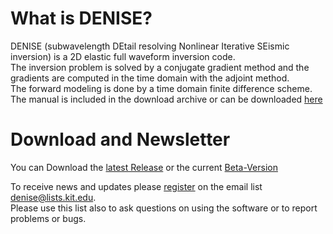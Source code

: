 # What is DENISE?

DENISE (subwavelength DEtail resolving Nonlinear Iterative SEismic inversion) is a 2D elastic full waveform inversion code.  
The inversion problem is solved by a conjugate gradient method and the gradients are computed in the time domain with the adjoint method.  
The forward modeling is done by a time domain finite difference scheme. The manual is included in the download archive or can be downloaded [here](https://git.scc.kit.edu/GPIAG-Software/DENISE/wikis/home)

# Download and Newsletter

You can Download the [latest Release](https://git.scc.kit.edu/GPIAG-Software/DENISE/tree/Release) or the current [Beta-Version](https://git.scc.kit.edu/GPIAG-Software/DENISE/tree/master)

To receive news and updates please [register](http://www.gpi.kit.edu/Software-FWI.php) on the email list denise@lists.kit.edu.  
Please use this list also to ask questions on using the software or to report problems or bugs.